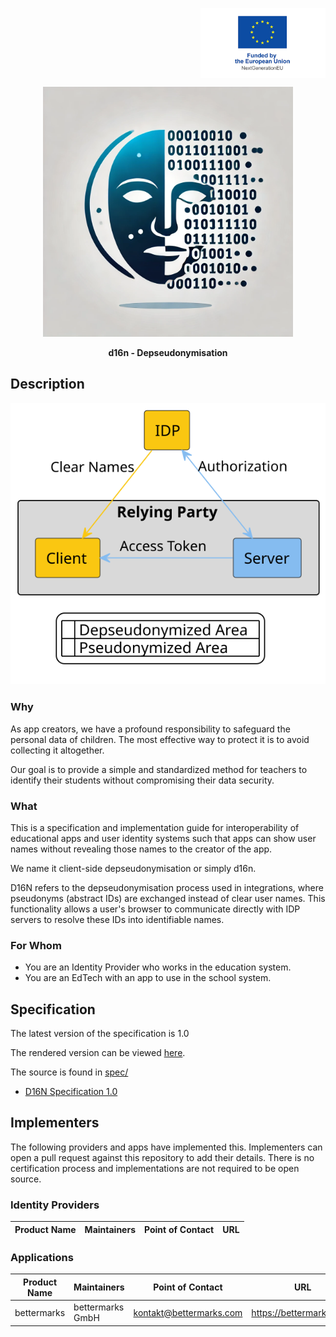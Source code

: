 <p align="right">
  <img src="images/eu_funded.png" alt="EU funded project" width="200" valign="top">
</p>

<p align="center">
  <img src="images/logo-d16n.webp" alt="D16N - Depseudonymisation" width="400">
</p>
<p align="center">
  <b>d16n - Depseudonymisation</b>
</p>

## Description

![Connection: sequence SVG](diagrams/connection.svg)


### Why

As app creators, we have a profound responsibility to safeguard the personal
data of children. The most effective way to protect it is to avoid collecting
it altogether.

Our goal is to provide a simple and standardized method for teachers to identify
their students without compromising their data security.

### What

This is a specification and implementation guide for interoperability of
educational apps and user identity systems such that apps can show user
names without revealing those names to the creator of the app.

We name it client-side depseudonymisation or simply d16n.

D16N refers to the depseudonymisation process used in integrations, where
pseudonyms (abstract IDs) are exchanged instead of clear user names. This
functionality allows a user's browser to communicate directly with IDP
servers to resolve these IDs into identifiable names.

### For Whom

- You are an Identity Provider who works in the education system.
- You are an EdTech with an app to use in the school system.


## Specification

The latest version of the specification is 1.0

The rendered version can be viewed [here](https://bettermarks.github.io/d16n/spec/d16n-v1_0.html).

The source is found in [spec/](spec/)
- [D16N Specification 1.0](spec/d16n-v1_0.adoc)


## Implementers

The following providers and apps have implemented this.
Implementers can open a pull request against this repository to add their
details.
There is no certification process and implementations are not required to be
open source.

<!--
TODO: ask bettermarks' existing partners if we/they can add their details here
already.
-->

### Identity Providers

Product Name        | Maintainers       | Point of Contact      | URL
------------------- | ----------------- | --------------------- | -----------


### Applications

Product Name    | Maintainers      | Point of Contact           | URL
--------------- | ---------------- | -------------------------- | --------------------------
bettermarks     | bettermarks GmbH | kontakt@bettermarks.com    | https://bettermarks.com/



